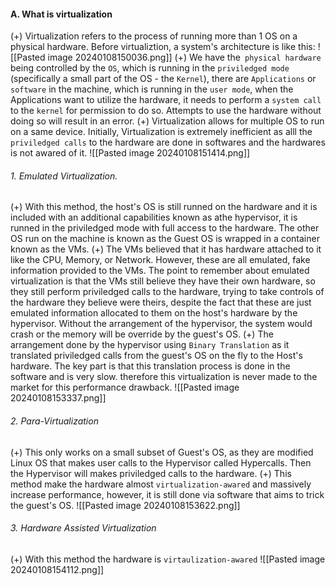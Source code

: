 #### A. What is virtualization
(+) Virtualization refers to the process of running more than 1 OS on a physical hardware. Before virtualiztion, a system's architecture is like this:
![[Pasted image 20240108150036.png]]
(+) We have the` physical hardware` being controlled by the `OS`, which is running in the `priviledged mode` (specifically a small part of the OS - the `Kernel`), there are `Applications` or `software` in the machine, which is running in the `user mode`, when the Applications want to utilize the hardware, it needs to perform a `system call` to the `kernel` for permission to do so. Attempts to use the hardware without doing so will result in an error.
(+) Virtualization allows for multiple OS to run on a same device. Initially, Virtualization is extremely inefficient as alll the `priviledged calls` to the hardware are done in softwares and the hardwares is not awared of it.
![[Pasted image 20240108151414.png]]

###### 1. Emulated Virtualization.
(+) With this method, the host's OS is still runned on the hardware and it is included with an additional capabilities known as athe hypervisor, it is runned in the priviledged mode with full access to the hardware. The other OS run on the machine is known as the Guest OS is wrapped in a container known as the VMs.
(+) The VMs believed that it has hardware attached to it like the CPU, Memory, or Network. However, these are all emulated, fake information provided to the VMs. The point to remember about emulated virtualization is that the VMs still believe they have their own hardware, so they still perform priviledged calls to the hardware, trying to take controls of the hardware they believe were theirs, despite the fact that these are just emulated information allocated to them on the host's hardware by the hypervisor. Without the arrangement of the hypervisor, the system would crash or the memory will be override by the guest's OS.
(+) The arrangement done by the hypervisor using `Binary Translation` as it translated priviledged calls from the guest's OS on the fly to the Host's hardware. The key part is that this translation process is done in the software and is very slow. therefore this virtualization is never made to the market for this performance drawback.
![[Pasted image 20240108153337.png]]


###### 2. Para-Virtualization
(+) This only works on a small subset of Guest's OS, as they are modified Linux OS that makes user calls to the Hypervisor called Hypercalls. Then the Hypervisor will makes priviledged calls to the hardware.
(+) This method make the hardware almost `virtualization-awared` and massively increase performance, however, it is still done via software that aims to trick the guest's OS.
![[Pasted image 20240108153622.png]]

###### 3. Hardware Assisted Virtualization
(+) With this method the hardware is `virtaulization-awared`
![[Pasted image 20240108154112.png]]



